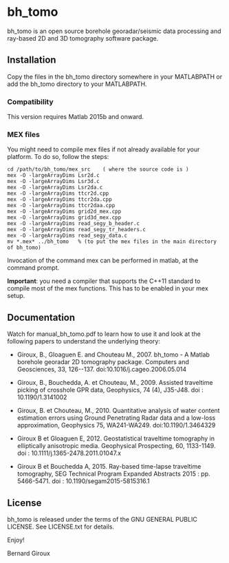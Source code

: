 # bh_tomo

bh_tomo is an open source borehole georadar/seismic data processing and
ray-based 2D and 3D tomography software package.

## Installation

Copy the files in the bh_tomo directory somewhere in your MATLABPATH or add
the bh_tomo directory to your MATLABPATH.

### Compatibility

This version requires Matlab 2015b and onward.

### MEX files

You might need to compile mex files if not already available for
your platform.  To do so, follow the steps:
```
cd /path/to/bh_tomo/mex_src    ( where the source code is )
mex -O -largeArrayDims Lsr2d.c
mex -O -largeArrayDims Lsr3d.c
mex -O -largeArrayDims Lsr2da.c
mex -O -largeArrayDims ttcr2d.cpp
mex -O -largeArrayDims ttcr2da.cpp
mex -O -largeArrayDims ttcr2daa.cpp
mex -O -largeArrayDims grid2d_mex.cpp
mex -O -largeArrayDims grid3d_mex.cpp
mex -O -largeArrayDims read_segy_b_header.c
mex -O -largeArrayDims read_segy_tr_headers.c
mex -O -largeArrayDims read_segy_data.c
mv *.mex* ../bh_tomo   % (to put the mex files in the main directory of bh_tomo)
```

Invocation of the command mex can be performed in matlab, at the
command prompt.

**Important**: you need a compiler that supports the C++11 standard to
    compile most of the mex functions.  This has to be enabled in your
    mex setup.

## Documentation

Watch for manual_bh_tomo.pdf to learn how to use it and look at the following
papers to understand the underlying theory:

- Giroux, B., Gloaguen E. and Chouteau M., 2007.  bh_tomo - A Matlab borehole
georadar 2D tomography package. Computers and Geosciences, 33,
126--137. doi:10.1016/j.cageo.2006.05.014

- Giroux, B., Bouchedda, A. et Chouteau, M., 2009. Assisted traveltime picking
of crosshole GPR data, Geophysics, 74 (4), J35-J48. doi : 10.1190/1.3141002

- Giroux, B. et Chouteau, M., 2010. Quantitative analysis of water content
estimation errors using Ground Penetrating Radar data and a low-loss
approximation, Geophysics 75, WA241-WA249. doi:10.1190/1.3464329

- Giroux B et Gloaguen E, 2012. Geostatistical traveltime tomography in
 elliptically anisotropic media. Geophysical Prospecting, 60, 1133-1149.
 doi : 10.1111/j.1365-2478.2011.01047.x

- Giroux B et Bouchedda A, 2015. Ray-based time-lapse traveltime tomography,
 SEG Technical Program Expanded Abstracts 2015 : pp. 5466-5471.
 doi : 10.1190/segam2015-5815316.1


## License

bh_tomo is released under the terms of the GNU GENERAL PUBLIC LICENSE.
See LICENSE.txt for details.


Enjoy!

Bernard Giroux
